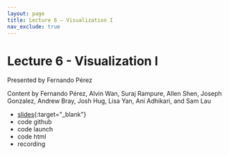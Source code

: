 ```yaml
---
layout: page
title: Lecture 6 – Visualization I
nav_exclude: true
---
```


# Lecture 6 - Visualization I

Presented by Fernando Pérez

Content by Fernando Pérez, Alvin Wan, Suraj Rampure, Allen Shen, Joseph Gonzalez, Andrew Bray, Josh Hug, Lisa Yan, Ani Adhikari, and Sam Lau

- [slides](https://docs.google.com/presentation/d/1hLph7ev_xGAplOtXJsSvfOTiT5mI5WlLM391MaAZb0Y/edit?usp=sharing){:target="_blank"}
- code github
- code launch
- code html
- recording